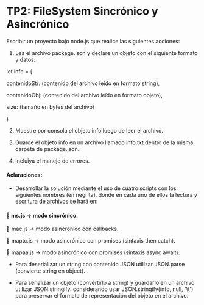 # TP2: FileSystem Sincrónico y Asincrónico

Escribir un proyecto bajo node.js que realice las siguientes acciones:
1) Lea el archivo package.json y declare un objeto con el siguiente formato y datos:

let info = {

contenidoStr: (contenido del archivo leído en formato string),

contenidoObj: (contenido del archivo leído en formato objeto),

size: (tamaño en bytes del archivo)

}

2) Muestre por consola el objeto info luego de leer el archivo.

3) Guarde el objeto info en un archivo llamado info.txt dentro de la misma carpeta de
package.json.

4) Incluiya el manejo de errores.

#### Aclaraciones:

- Desarrollar la solución mediante el uso de cuatro scripts con los siguientes nombres (en
negrita), donde en cada uno de ellos la lectura y escritura de archivos se hará en:

####  ms.js → modo sincrónico.

 mac.js → modo asincrónico con callbacks.

 maptc.js → modo asincrónico con promises (sintaxis then catch).

 mapaa.js → modo asincrónico con promises (sintaxis async await).

- Para deserializar un string con contenido JSON utilizar JSON.parse (convierte string en
object).

- Para serializar un objeto (convertirlo a string) y guardarlo en un archivo utilizar
JSON.stringify. considerando usar JSON.stringify(info, null, '\t') para preservar el formato de
representación del objeto en el archivo.
